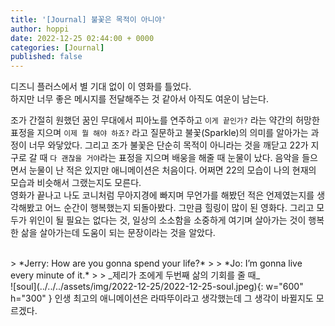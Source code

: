 ```yaml
---
title: '[Journal] 불꽃은 목적이 아니야'
author: hoppi
date: 2022-12-25 02:44:00 + 0000
categories: [Journal]
published: false
---
```

디즈니 플러스에서 별 기대 없이 이 영화를 틀었다.  
하지만 너무 좋은 메시지를 전달해주는 것 같아서 아직도 여운이 남는다.

조가 간절히 원했던 꿈인 무대에서 피아노를 연주하고 `이게 끝인가?` 라는 약간의 허망한 표정을 지으며 `이제 뭘 해야 하죠?` 라고 질문하고 불꽃(Sparkle)의 의미를 알아가는 과정이 너무 와닿았다. 그리고 조가 불꽃은 단순히 목적이 아니라는 것을 깨닫고 22가 지구로 갈 때 `다 괜찮을 거야`라는 표정을 지으며 배웅을 해줄 때 눈물이 났다. 음악을 들으면서 눈물이 난 적은 있지만 애니메이션은 처음이다. 어쩌면 22의 모습이 나의 현재의 모습과 비슷해서 그랬는지도 모른다.  
영화가 끝나고 나도 코니처럼  무아지경에 빠지며 무언가를 해봤던 적은 언제였는지를 생각해봤고 어느 순간이 행복했는지 되돌아봤다. 그만큼 힐링이 많이 된 영화다. 그리고 모두가 위인이 될 필요는 없다는 것, 일상의 소소함을 소중하게 여기며 살아가는 것이 행복한 삶을 살아가는데 도움이 되는 문장이라는 것을 알았다.


<br/>  
> *Jerry: How are you gonna spend your life?*
> 
> *Jo: I’m gonna live every minute of it.*  
> 
> _제리가 조에게 두번째 삶의 기회를 줄 때_

<br/>  
![soul](../../../assets/img/2022-12-25/2022-12-25-soul.jpeg){: w="600" h="300" }  
인생 최고의 애니메이션은 라따뚜이라고 생각했는데 그 생각이 바뀔지도 모르겠다.